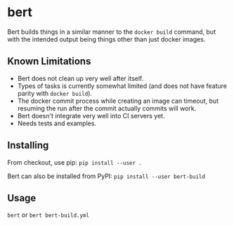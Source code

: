 
bert
====

Bert builds things in a similar manner to the `docker build` command, but with
the intended output being things other than just docker images.

Known Limitations
------------------

* Bert does not clean up very well after itself.
* Types of tasks is currently somewhat limited (and does not have feature
  parity with `docker build`).
* The docker commit process while creating an image can timeout, but resuming
  the run after the commit actually commits will work.
* Bert doesn't integrate very well into CI servers yet.
* Needs tests and examples.

Installing
----------

From checkout, use pip: `pip install --user .`

Bert can also be installed from PyPI: `pip install --user bert-build`

Usage
-----

`bert` or `bert bert-build.yml`
